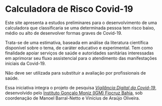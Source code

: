 # Calculadora de Risco Covid-19

Este site apresenta a estudos preliminares para o desenvolvimento de uma calculadora que classificaria se uma determinada pessoa tem risco baixo, médio ou alto de desenvolver formas graves de Covid-19.

Trata-se de uma estimativa, baseada em análise da literatura científica disponível sobre o tema, de caráter educativo e experimental. Tem como finalidade apoiar serviços de saúde e autoridades sanitárias interessadas em aprimorar seu fluxo assistencial para o atendimento das manifestações iniciais da Covid-19.

Não deve ser utilizada para substituir a avaliação por profissionais de saúde.

Essa iniciativa integra o projeto de pesquisa *[Vigilância Digital da Covid-19](http://vigilanciacovid.net)*, desenvolvido pelo [Instituto Gonçalo Moniz (IGM)   Fiocruz Bahia](https://www.bahia.fiocruz.br), sob coordenação de Manoel Barral-Netto e Vinícius de Araújo Oliveira.
